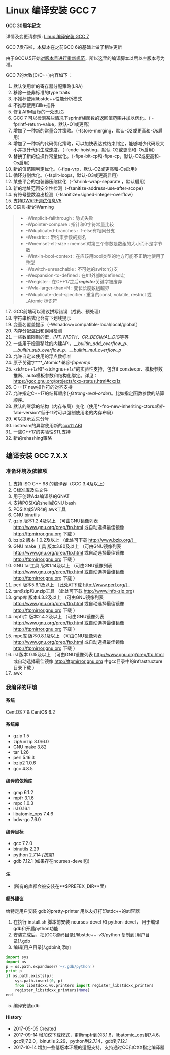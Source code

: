 Linux 编译安装 GCC 7
======

**GCC 30周年纪念**

详情及变更请参照: [Linux 编译安装 GCC 7](https://github.com/owent-utils/bash-shell/tree/master/GCC%20Installer/gcc-7)

GCC 7发布啦，本脚本在之前GCC 6的基础上做了稍许更新

由于GCC从5开始[对版本号进行重新规范](https://gcc.gnu.org/develop.html#num_scheme)，所以这里的编译脚本以后以主版本号为准。

GCC 7的大致(C/C++)内容如下：

1. 默认使用新的寄存器分配策略(LRA)
2. 移除一些非标准的type traits
3. 不推荐使用libstdc++性能分析模式
4. 不推荐使用Cilk+插件
5. 修复ARM目标的一处[BUG](https://gcc.gnu.org/bugzilla/show_bug.cgi?id=77728)
6. GCC 7 可以检测某些情况下sprintf族函数的返回值范围并加以优化。（ -fprintf-return-value，默认-O1或更高）
7. 增加了一种新的常量合并策略。（-fstore-merging，默认-O2或更高和-Os启用）
8. 增加了一种新的代码优化策略，可以加快表达式结束判定，能够减少代码段大小并提升代码生成速度。（-fcode-hoisting，默认-O2或更高和-Os启用）
9. 替换了新的位操作常量优化。（-fipa-bit-cp和-fipa-cp，默认-O2或更高和-Os启用）
10. 新的值范围判定优化。（-fipa-vrp，默认-O2或更高和-Os启用）
11. 循环分割优化。（-fsplit-loops，默认-O3或更高启用）
12. 某些平台的包装器压缩优化（-fshrink-wrap-separate ，默认启用）
13. 新的地址范围安全性检测（-fsanitize-address-use-after-scope）
14. 有符号整数溢出检测（-fsanitize=signed-integer-overflow）
15. 支持[DWARF调试信息V5](http://www.dwarfstd.org/Download.php)
16. C语言-新的Warning
> + -Wimplicit-fallthrough : 隐式失败
> + -Wpointer-compare : 指针和0字符常量比较
> + -Wduplicated-branches : if-else有相同分支
> + -Wrestrict : 带约束参数的别名
> + -Wmemset-elt-size : memset时第三个参数是数组的大小而不是字节数
> + -Wint-in-bool-context : 在应该用bool类型的地方可能不正确地使用了整型
> + -Wswitch-unreachable : 不可达的switch分支
> + -Wexpansion-to-defined : 在#if外部的defined宏
> + -Wregister : 在C++17之后***register***关键字被废弃
> + -Wvla-larger-than=N : 变长长度数组越界
> + -Wduplicate-decl-specifier : 重复的const, volatile, restrict 或 _Atomic 标识符

17. GCC前端可以建议拼写错误（成员、预处理）
18. 字符串格式化会有下划线提示
19. 变量名覆盖提示（-Wshadow=compatible-local/local/global）
20. 内存分配溢出和误用检测
21. 一些数值限制的宏，*INT_WIDTH*、*CR_DECIMAL_DIG*等等
22. 一些用于检测移除的内建API，*__builtin_add_overflow_p*、*__builtin_sub_overflow_p*、*__builtin_mul_overflow_p*
23. 允许自定义使用的浮点数标准
24. 原子关键字***_Atomic***兼容*-fopenmp*
25. *-std=c++1z*和*-std=gnu++1z*的实验性支持，包含if constexpr、模板参数推断、auto模板参数和结构化绑定。详见： https://gcc.gnu.org/projects/cxx-status.html#cxx1z
26. C++17 new操作符的对齐支持
27. 允许指定C++17的结算顺序(*-fstrong-eval-order*)。比如指定函数参数的结算顺序。
28. 默认的继承的结构（内存布局）变化（使用*-fno-new-inheriting-ctors*或者*-fabi-version*低于11时可以强制使用老的内存布局）
29. 可以提示丢失分号
30. iostream的异常使用新的[cxx11 ABI](https://gcc.gnu.org/onlinedocs/gcc-7.1.0/libstdc++/manual/using_dual_abi.html)
31. 一些C++17的实验性STL支持
32. 新的rehashing策略

## 编译安装 GCC 7.X.X
### 准备环境及依赖项

1. 支持 ISO C++ 98 的编译器（GCC 3.4及以上）
2. C标准库及头文件
3. 用于创建Ada编译器的GNAT
4. 支持POSIX的shell或GNU bash
5. POSIX或SVR4的 awk工具
6. GNU binutils
7. gzip 版本1.2.4及以上     （可由GNU镜像列表 http://www.gnu.org/prep/ftp.html 或自动选择最佳镜像 http://ftpmirror.gnu.org 下载 ）
8. bzip2 版本 1.0.2及以上    （此处可下载 http://www.bzip.org/）
9. GNU make 工具 版本3.80及以上 （可由GNU镜像列表 http://www.gnu.org/prep/ftp.html 或自动选择最佳镜像 http://ftpmirror.gnu.org 下载 ）
10. GNU tar工具 版本1.14及以上   （可由GNU镜像列表 http://www.gnu.org/prep/ftp.html 或自动选择最佳镜像 http://ftpmirror.gnu.org 下载 ）
11. perl 版本5.6.1及以上      （此处可下载 http://www.perl.org/）
12. tar或zip和unzip工具 （此处可下载 http://www.info-zip.org)
13. gmp库 版本4.3.2及以上 （可由GNU镜像列表 http://www.gnu.org/prep/ftp.html 或自动选择最佳镜像 http://ftpmirror.gnu.org 下载 ）
14. mpfr库 版本2.4.2及以上 （可由GNU镜像列表 http://www.gnu.org/prep/ftp.html 或自动选择最佳镜像 http://ftpmirror.gnu.org 下载 ）
15. mpc库 版本0.8.1及以上 （可由GNU镜像列表 http://www.gnu.org/prep/ftp.html 或自动选择最佳镜像 http://ftpmirror.gnu.org 下载 ）
16. isl 版本 0.15及以上 （可由GNU镜像列表 http://www.gnu.org/prep/ftp.html 或自动选择最佳镜像 http://ftpmirror.gnu.org 中gcc目录中的infrastructure目录下载 ）
17. awk

### 我编译的环境
#### 系统
CentOS 7 & CentOS 6.2

#### 系统库
+ gzip 1.5
+ zip/unzip 3.0/6.0
+ GNU make 3.82
+ tar 1.26
+ perl 5.16.3
+ bzip2 1.0.6
+ gcc 4.8.5

#### 编译的依赖库
+ gmp 6.1.2
+ mpfr 3.1.6
+ mpc 1.0.3
+ isl 0.16.1
+ libatomic_ops 7.4.6
+ bdw-gc 7.6.0

#### 编译目标
+ gcc 7.2.0
+ binutils 2.29
+ python 2.7.14 *[按需]*
+ gdb 7.12.1 (如果存在ncurses-devel包)

#### 注
+ (所有的库都会被安装在**$PREFEX_DIR**里)

#### 额外建议
给特定用户安装 gdb的pretty-printer 用以友好打印stdc++的stl容器

1. 在执行 install.sh 脚本前安装 ncurses-devel 和 python-devel， 用于编译gdb和开启python功能
2. 安装完成后，把[GCC源码目录]/libstdc++-v3/python 复制到[用户目录]/.gdb
3. 编辑[用户目录]/.gdbinit,添加
```python
import sys
import os
p = os.path.expanduser('~/.gdb/python')
print p
if os.path.exists(p):
    sys.path.insert(0, p)
    from libstdcxx.v6.printers import register_libstdcxx_printers
    register_libstdcxx_printers(None)
end
```
5. 编译安装gdb

#### History
+ 2017-05-05    Created
+ 2017-09-14    增加仅下载模式，更新mpfr到的3.1.6，libatomic_ops到7.4.6，gcc到7.2.0，binutils 2.29，python到2.7.14，gdb到7.12.1
+ 2017-10-14    增加一些低版本环境的适配支持，支持通过CC和CXX指定编译器